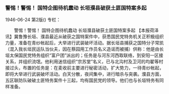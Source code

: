 ### 警惕！警惕！  国特企图待机蠢动  长垣濮县破获土匪国特案多起

1946-06-24
第2版()
专栏：

　　警惕！警惕！
    国特企图待机蠢动
    长垣濮县破获土匪国特案多起
    【本报荷泽讯】冀鲁豫长垣、濮县最近从破获之国特案件中，获悉国民党特务机关正积极组织力量，准备在青纱帐起后，大举进行武装破坏活动。据长垣县捕获之国特分子常凯（混入我长垣民运队当伙夫，因在蔡园用工作员名义造谣而被捕）供称：他是由长垣太保国民党特务组织“富户团”派出的；任务是与河东河西取联络，到安阳一区接关系，并组织流氓。他利用迷信组织“宗苏堂”名义，已与北沟村及卫河的均翟等村接过头，布置的任务是：在麦收前主要进行秘密活动，扩大势力，一待青纱帐起，即将大举进行武装破坏活动。白天分散，夜间集中，进行暗杀与突袭。濮县方面，五区联防队破破土匪特务案件十三起，均有国民党的领导。他们也与长垣特务有同样准备。
